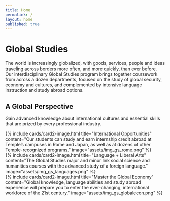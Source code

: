 ```yaml
---
title: Home
permalink: /
layout: home
published: true
---
```


# Global Studies

The world is increasingly globalized, with goods, services, people and ideas traveling across borders more often, and more quickly, than ever before. Our interdisciplinary Global Studies program brings together coursework from across a dozen departments, focused on the study of global security, economy and cultures, and complemented by intensive language instruction and study abroad options.


## A Global Perspective

Gain advanced knowledge about international cultures and essential skills that are prized by every professional industry.

<div class="row">
<div class="col m12 l4">{% include cards/card2-image.html title="International Opportunities" content="Our students can study and earn internship credit abroad at Temple’s campuses in Rome and Japan, as well as at dozens of other Temple-recognized programs." image="assets/img_gs_rome.png" %}</div>
<div class="col m12 l4">{% include cards/card2-image.html title="Language + Liberal Arts" content="The Global Studies major and minor link social science and humanities courses with the advanced study of a foreign language." image="assets/img_gs_languages.png" %}</div>
<div class="col m12 l4">{% include cards/card2-image.html title="Master the Global Economy" content="Global knowledge, language abilities and study abroad experience will prepare you to enter the ever-changing, international workforce of the 21st century." image="assets/img_gs_globalecon.png" %}</div>
</div>
